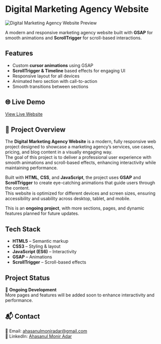 # Digital Marketing Agency Website 

<img src="https://res.cloudinary.com/dphnu6u05/image/upload/v1754840115/Screenshot_2025-08-10_212633_jotvf0.png" alt="Digital Marketing Agency Website Preview" />

A modern and responsive marketing agency website built with **GSAP** for smooth animations and **ScrollTrigger** for scroll-based interactions.  


## Features

- Custom **cursor animations** using GSAP  
- **ScrollTrigger & Timeline** based effects for engaging UI  
- Responsive layout for all devices  
- Animated hero section with call-to-action  
- Smooth transitions between sections  


## 🌐 Live Demo

[View Live Website](https://euphonious-twilight-7738db.netlify.app/)


## 📖 Project Overview

The **Digital Marketing Agency Website** is a modern, fully responsive web project designed to showcase a marketing agency’s services, use cases, pricing, and blog content in a visually engaging way.  
The goal of this project is to deliver a professional user experience with smooth animations and scroll-based effects, enhancing interactivity while maintaining performance.  

Built with **HTML**, **CSS**, and **JavaScript**, the project uses **GSAP** and **ScrollTrigger** to create eye-catching animations that guide users through the content.  
This website is optimized for different devices and screen sizes, ensuring accessibility and usability across desktop, tablet, and mobile.  

This is an **ongoing project**, with more sections, pages, and dynamic features planned for future updates.



## Tech Stack

- **HTML5** – Semantic markup  
- **CSS3** – Styling & layout  
- **JavaScript (ES6)** – Interactivity  
- **GSAP** – Animations  
- **ScrollTrigger** – Scroll-based effects  


## Project Status

🚧 **Ongoing Development**  
More pages and features will be added soon to enhance interactivity and performance.  



## 📬 Contact

📧 Email: [ahasanulmoniradar@gmail.com](mailto:ahasanulmoniradar@gmail.com)  
🔗 LinkedIn: [Ahasanul Monir Adar](https://www.linkedin.com/in/ahasanul-monir-adar-8b8464274/)  












